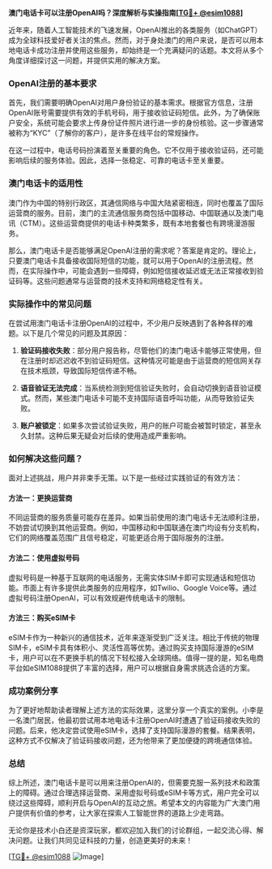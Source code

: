 **澳门电话卡可以注册OpenAI吗？深度解析与实操指南[[TG💪+ @esim1088](https://t.me/s/esim1088)]**

近年来，随着人工智能技术的飞速发展，OpenAI推出的各类服务（如ChatGPT）成为全球科技爱好者关注的焦点。然而，对于身处澳门的用户来说，是否可以用本地电话卡成功注册并使用这些服务，却始终是一个充满疑问的话题。本文将从多个角度详细探讨这一问题，并提供实用的解决方案。

### OpenAI注册的基本要求

首先，我们需要明确OpenAI对用户身份验证的基本需求。根据官方信息，注册OpenAI账号需要提供有效的手机号码，用于接收验证码短信。此外，为了确保账户安全，系统可能会要求上传身份证件照片进行进一步的身份核验。这一步骤通常被称为“KYC”（了解你的客户），是许多在线平台的常规操作。

在这一过程中，电话号码扮演着至关重要的角色。它不仅用于接收验证码，还可能影响后续的服务体验。因此，选择一张稳定、可靠的电话卡至关重要。

### 澳门电话卡的适用性

澳门作为中国的特别行政区，其通信网络与中国大陆紧密相连，同时也覆盖了国际运营商的服务。目前，澳门的主流通信服务商包括中国移动、中国联通以及澳门电讯（CTM）。这些运营商提供的电话卡种类繁多，既有本地套餐也有跨境漫游服务。

那么，澳门电话卡是否能够满足OpenAI注册的需求呢？答案是肯定的。理论上，只要澳门电话卡具备接收国际短信的功能，就可以用于OpenAI的注册流程。然而，在实际操作中，可能会遇到一些障碍，例如短信接收延迟或无法正常接收到验证码等。这些问题通常与运营商的技术支持和网络稳定性有关。

### 实际操作中的常见问题

在尝试用澳门电话卡注册OpenAI的过程中，不少用户反映遇到了各种各样的难题。以下是几个常见的问题及其原因：

1. **验证码接收失败**：部分用户报告称，尽管他们的澳门电话卡能够正常使用，但在注册时却迟迟收不到验证码短信。这种情况可能是由于运营商的短信网关存在技术瓶颈，导致国际短信传递不畅。
   
2. **语音验证无法完成**：当系统检测到短信验证失败时，会自动切换到语音验证模式。然而，某些澳门电话卡可能不支持国际语音呼叫功能，从而导致验证失败。

3. **账户被锁定**：如果多次尝试验证失败，用户的账户可能会被暂时锁定，甚至永久封禁。这种后果无疑会对后续的使用造成严重影响。

### 如何解决这些问题？

面对上述挑战，用户并非束手无策。以下是一些经过实践验证的有效方法：

#### 方法一：更换运营商
不同运营商的服务质量可能存在差异。如果当前使用的澳门电话卡无法顺利注册，不妨尝试切换到其他运营商。例如，中国移动和中国联通在澳门均设有分支机构，它们的网络覆盖范围广且信号稳定，可能更适合用于国际服务的注册。

#### 方法二：使用虚拟号码
虚拟号码是一种基于互联网的电话服务，无需实体SIM卡即可实现通话和短信功能。市面上有许多提供此类服务的应用程序，如Twilio、Google Voice等。通过虚拟号码注册OpenAI，可以有效规避传统电话卡的限制。

#### 方法三：购买eSIM卡
eSIM卡作为一种新兴的通信技术，近年来逐渐受到广泛关注。相比于传统的物理SIM卡，eSIM卡具有体积小、灵活性高等优势。通过购买支持国际漫游的eSIM卡，用户可以在不更换手机的情况下轻松接入全球网络。值得一提的是，知名电商平台如eSIM1088提供了丰富的选择，用户可以根据自身需求挑选合适的方案。

### 成功案例分享

为了更好地帮助读者理解上述方法的实际效果，这里分享一个真实的案例。小李是一名澳门居民，他最初尝试用本地电话卡注册OpenAI时遭遇了验证码接收失败的问题。后来，他决定尝试使用eSIM卡，选择了支持国际漫游的套餐。结果表明，这种方式不仅解决了验证码接收问题，还为他带来了更加便捷的跨境通信体验。

### 总结

综上所述，澳门电话卡是可以用来注册OpenAI的，但需要克服一系列技术和政策上的障碍。通过合理选择运营商、采用虚拟号码或eSIM卡等方式，用户完全可以绕过这些障碍，顺利开启与OpenAI的互动之旅。希望本文的内容能为广大澳门用户提供有价值的参考，让大家在探索人工智能世界的道路上少走弯路。

无论你是技术小白还是资深玩家，都欢迎加入我们的讨论群组，一起交流心得、解决问题。让我们共同见证科技的力量，创造更美好的未来！

[[TG💪+ @esim1088](https://t.me/s/esim1088) ![Image](https://i.postimg.cc/4NQfJmqS/Snipaste-2025-05-13-00-14-12.png)]